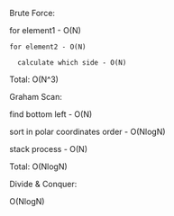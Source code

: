 Brute Force:

  for element1 - O(N)
  
    for element2 - O(N)
    
      calculate which side - O(N)
      
  Total: O(N^3)
  
Graham Scan:

  find bottom left - O(N)
  
  sort in polar coordinates order - O(NlogN)
  
  stack process - O(N)
  
  Total: O(NlogN)
  
Divide & Conquer:
   
  O(NlogN)
